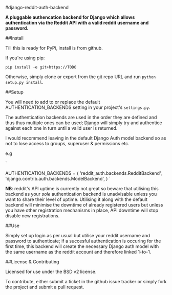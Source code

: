 #django-reddit-auth-backend

**A pluggable authencation backend for Django which allows authentication via the
Reddit API with a valid reddit username and password.**

##Install

Till this is ready for PyPi, install is from github.

If you're using pip:

`
pip install -e git+https://TODO
`

Otherwise, simply clone or export from the git repo URL and run `python
setup.py install`.

##Setup

You will need to add to or replace the default AUTHENTICATION_BACKENDS setting
in your project's `settings.py`.

The authentication backends are used in the order they are defined and thus
thus multiple ones can be used; Django will simply try and authentice against
each one in turn until a valid user is returned.

I would recommend leaving in the default Django Auth model backend so as not to
lose access to groups, superuser & permissions etc.

e.g

`

AUTHENTICATION_BACKENDS = (
    'reddit_auth.backends.RedditBackend',
    'django.contrib.auth.backends.ModelBackend',
)
`

**NB**: reddit's API uptime is currently not great so beware that utilising this
backend as your *sole* authentication backend is unadvisable unless you want to
share their level of uptime. Utilising it along with the default backend will
minimise the downtime of already registered users but unless you have other
registration mechanisms in place, API downtime will stop disable new
registrations.

##Use

Simply set up login as per usual but utilise your reddit username and password
to authenticate; if a succesful authentication is occuring for the first
time, this backend will create the necessary Django auth model with the same
username as the reddit account and therefore linked 1-to-1.

##License & Contributing

Licensed for use under the BSD v2 license.

To contribute, either submit a ticket in the github issue tracker or simply
fork the project and submit a pull request.
